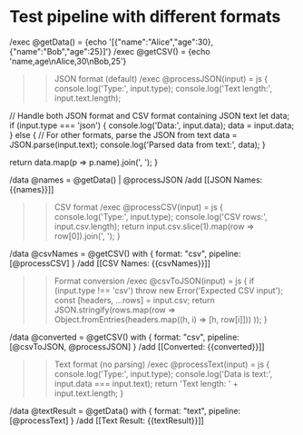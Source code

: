 # Test pipeline with different formats

/exec @getData() = {echo '[{"name":"Alice","age":30},{"name":"Bob","age":25}]'}
/exec @getCSV() = {echo 'name,age\nAlice,30\nBob,25'}

>> JSON format (default)
/exec @processJSON(input) = js {
console.log('Type:', input.type);
console.log('Text length:', input.text.length);
  
  // Handle both JSON format and CSV format containing JSON text
let data;
if (input.type === 'json') {
console.log('Data:', input.data);
data = input.data;
  } else {
    // For other formats, parse the JSON from text
data = JSON.parse(input.text);
console.log('Parsed data from text:', data);
  }
  
return data.map(p => p.name).join(', ');
}

/data @names = @getData() | @processJSON
/add [[JSON Names: {{names}}]]

>> CSV format
/exec @processCSV(input) = js {
console.log('Type:', input.type);
console.log('CSV rows:', input.csv.length);
return input.csv.slice(1).map(row => row[0]).join(', ');
}

/data @csvNames = @getCSV() with { format: "csv", pipeline: [@processCSV] }
/add [[CSV Names: {{csvNames}}]]

>> Format conversion
/exec @csvToJSON(input) = js {
if (input.type !== 'csv') throw new Error('Expected CSV input');
const [headers, ...rows] = input.csv;
return JSON.stringify(rows.map(row => 
Object.fromEntries(headers.map((h, i) => [h, row[i]]))
  ));
}

/data @converted = @getCSV() with { format: "csv", pipeline: [@csvToJSON, @processJSON] }
/add [[Converted: {{converted}}]]

>> Text format (no parsing)
/exec @processText(input) = js {
console.log('Type:', input.type);
console.log('Data is text:', input.data === input.text);
return 'Text length: ' + input.text.length;
}

/data @textResult = @getData() with { format: "text", pipeline: [@processText] }
/add [[Text Result: {{textResult}}]]